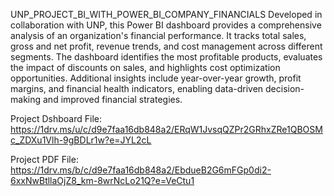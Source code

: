  UNP_PROJECT_BI_WITH_POWER_BI_COMPANY_FINANCIALS
Developed in collaboration with UNP, this Power BI dashboard provides a comprehensive analysis of an organization's financial performance. It tracks total sales, gross and net profit, revenue trends, and cost management across different segments. The dashboard identifies the most profitable products, evaluates the impact of discounts on sales, and highlights cost optimization opportunities. Additional insights include year-over-year growth, profit margins, and financial health indicators, enabling data-driven decision-making and improved financial strategies.

Project Dshboard File: https://1drv.ms/u/c/d9e7faa16db848a2/ERqW1JvsqQZPr2GRhxZRe1QBOSMc_ZDXu1Vlh-9gBDLr1w?e=JYL2cL

Project PDF File: https://1drv.ms/b/c/d9e7faa16db848a2/EbdueB2G6mFGp0di2-6xxNwBtllaOjZ8_km-8wrNcLo21Q?e=VeCtu1

